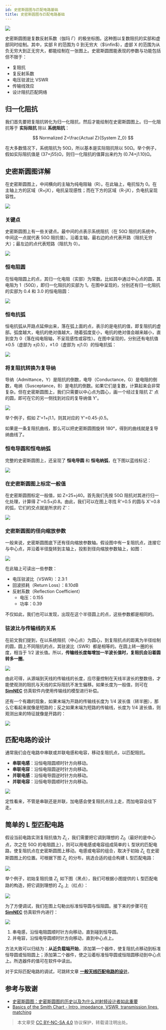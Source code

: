 ```yaml
---
id: 史密斯圆图与匹配电路基础
title: 史密斯圆图与匹配电路基础
---
```


![](https://cos.wiki-power.com/img/20220601144205.jpg)

史密斯圆图是复数反射系数（伽玛 $\Gamma$）的极坐标图。这种图以复数阻抗的实部和虚部同时绘制。其中，实部 R 的范围为 0 到无穷大（$\infin$），虚部 X 的范围为从负无穷大到正无穷大，都能绘制在一张图上。史密斯圆图能表现的参数与功能包括但不限于：

- 复阻抗
- 复反射系数
- 电压驻波比 VSWR
- 传输线效应
- 设计阻抗匹配网络

## 归一化阻抗

我们首先要把复阻抗转化为归一化阻抗，然后才能绘制在史密斯圆图上。归一化阻抗等于 **实际阻抗** 除以 **系统阻抗**：

$$
Normalized Z=\frac{Actual Z}{System Z_0}
$$

在大多数情况下，系统阻抗为 50Ω，所以基本是实际阻抗除以 50Ω。举个例子，假如实际阻抗值是 (37+j55)Ω，则归一化阻抗的值算出来约为 (0.74+j1.10)Ω。

## 史密斯圆图详解

在史密斯圆图上，中间横向的主轴为纯电阻轴（R）。在此轴上，电抗恒为 0。在主轴上方的区域（R+jX），电抗呈现感性；而在下方的区域（R-jX），负电抗呈现容性。

![](https://cos.wiki-power.com/img/20220531174443.png)

### 关键点

史密斯圆图上有一些关键点。最中间的点表示系统阻抗（在 50Ω 阻抗的系统中，中间这一点就代表 50Ω 阻抗值）。沿着主轴，最右边的点代表开路（阻抗无穷大）；最左边的点代表短路（阻抗为 0）。

![](https://cos.wiki-power.com/img/20220531174646.png)

### 恒电阻圆

在恒电阻圆上的点，其归一化电阻（实部）为常数。比如其中通过中心点的圆，其电阻为 1（50Ω），即归一化阻抗的实部为 1。在图中呈现的，分别还有归一化阻抗的实部为 0.4 和 3.0 的恒电阻圆：

![](https://cos.wiki-power.com/img/20220531174740.png)

### 恒电抗弧

恒电抗弧从开路点延伸出来，落在弧上面的点，表示的是电抗的值，即复阻抗的虚部。弧度越大，电抗的绝对值越大，随着弧度变小，电抗的绝对值会越来越小，直到变为 0（落在纯电阻轴，不呈现感性或容性）。在图中呈现的，分别还有电抗值 ±0.5（虚部为 ±j0.5），±1.0（虚部为 ±j1.0）的恒电抗弧：

![](https://cos.wiki-power.com/img/20220613092622.png)

### 将复阻抗转换为复导纳

导纳（Admittance，Y）是阻抗的倒数，电导（Conductance，G）是电阻的倒数，电纳（Susceptance，B）是电抗的倒数。如果它们是复数，计算起来会非常复杂。但在史密斯圆图上，我们只需要以中心点为圆心，画一个经过复阻抗 Z' 点的圆，即可在它的另一侧找到对应的复导纳值 Y'。

![](https://cos.wiki-power.com/img/20220601103327.png)

举个例子，假如 Z'=1+j1.1，则其对应的 Y'=0.45-j0.5。

如果是一条复阻抗曲线，那么可以把史密斯圆图旋转 180°，得到的曲线就是复导纳曲线了。

### 恒电导圆和恒电纳弧

完整的史密斯圆图上，还呈现了 **恒电导圆** 和 **恒电纳弧**，在下图以蓝线标记：

![](https://cos.wiki-power.com/img/20220601144830.png)

### 在史密斯圆图上标定一般值

在史密斯圆图标定一般值，如 Z=25+j40。首先我们先按 50Ω 阻抗对其进行归一化处理，计算得 Z'=0.5+j0.8。由此，我们可以在图上寻找 R'=0.5 的圆与 X'=0.8 的弧，它们的交点就是所求的 Z'：

![](https://cos.wiki-power.com/img/20220601101322.png)

### 史密斯圆图的径向缩放参数

一般来说，史密斯圆图底下还有径向缩放参数轴。假设图中有一复阻抗点，连接它与中心点，并沿着半径旋转到主轴上，投影到径向缩放参数轴上，如图：

![](https://cos.wiki-power.com/img/20220613105800.png)

在此轴上可读出一些参数：

- 电压驻波比（VSWR）：2.3:1
- 回波损耗（Return Loss）：8.10dB
- 反射系数（Reflection Coefficient）
  - 电压：0.155
  - 功率：0.39

不仅如此，我们也可以发现，出现在这个半径圆上的点，这些参数都是相同的。

### 驻波比与传输线的关系

在前文我们提到，在以系统阻抗（中心点）为圆心，到复阻抗点的距离为半径绘制的圆，圆上不同阻抗的点，其驻波比（SWR）都是相等的。在圆上转一圈的长度，相当于 1/2 波长值。所以，**传输线长度每增加一半波长值时，复阻抗会沿着圆转多一圈**。

![](https://cos.wiki-power.com/img/20220601172933.png)

由此可得，从源端到天线的传输线的长度，应尽量控制在天线半波长的整数倍，才能使观测的阻抗与天线的实际阻抗不发生偏移。如果长度为一般值，则可在 [**SimNEC**](http://www.ae6ty.com/smith_charts.html) 仿真软件内使用传输线的模型进行补偿。

还有一个有趣的现象，如果末端为开路的传输线长度为 1/4 波长值（转半圈），那么它看起来就像是短路的；反之如果末端为短路的传输线，长度为 1/4 波长值，则观测出来的特征就像是开路的：

![](https://cos.wiki-power.com/img/20220601172903.png)

## 匹配电路的设计

通常我们会在电路中串联或并联电感和电容，移动复阻抗点，以匹配阻抗。

- **串联电感**：沿恒电阻圆顺时针方向移动。
- **串联电容**：沿恒电阻圆逆时针方向移动。
- **并联电感**：沿恒电导圆逆时针方向移动。
- **并联电容**：沿恒电导圆顺时针方向移动。

![](https://cos.wiki-power.com/img/20220601162955.png)

定性看来，不管是串联还是并联，加电感会使复阻抗点往上走，而加电容会往下走。

## 简单的 L 型匹配电路

假设当前电路实测复阻抗值为 $Z_L$，我们需要把它调到理想的 $Z_0$（最好的是中心点，次之在 50Ω 的电阻圆上），则可以用电感或电容组成简单的 L 型状的匹配电路，使复阻抗点在史密斯圆图上移动。电感或电容的组合，取决于初始 $Z_L$ 在史密斯圆图上的位置。可根据下图 $Z_L$ 的分布，挑选合适的组合构建 L 型匹配电路：

![](https://cos.wiki-power.com/img/20220613100034.png)

举个例子，初始复阻抗值 $Z_L$ 如下图（黑点），我们可根据小图提供的 L 型匹配电路的构造，把它调到理想的 $Z_0$ 上（红点）：

![](https://cos.wiki-power.com/img/20220613102205.png)

为了方便调试，我们在图上勾勒出标准恒导圆与恒阻圆。接下来的步骤可在 [**SimNEC**](http://www.ae6ty.com/smith_charts.html) 仿真软件内进行：

![](https://cos.wiki-power.com/img/20220613103303.png)

1. 串电感，沿恒电阻圆顺时针方向移动，直到碰到恒导圆。
2. 并电容，沿恒电导圆顺时针方向移动，直到中心点上。

方法大致可以归结为：**从近负载端开始**，添加第一个器件，使复阻抗点移动到标准恒导圆或恒阻圆上；添加第二个器件，使之沿着标准恒导圆或恒阻圆移动到中心点上。所选器件的值可在软件中读出。

对于实际匹配电路的调试，可跳转文章 [**一般天线匹配电路的设计**](https://wiki-power.com/%E4%B8%80%E8%88%AC%E5%A4%A9%E7%BA%BF%E5%8C%B9%E9%85%8D%E7%94%B5%E8%B7%AF%E7%9A%84%E8%AE%BE%E8%AE%A1)。

## 参考与致谢

- [史密斯圆图：史密斯圆图的历史以及为什么对射频设计者如此重要](https://www.digikey.cn/zh/blog/the-smith-chart-its-history-and-why-its-so-important)
- [Basics of the Smith Chart - Intro, impedance, VSWR, transmission lines, matching](https://www.youtube.com/watch?v=TsXd6GktlYQ&list=PL4ZSD4omd_AzQ7T0Dt4zTBW8sHLQHjqMQ&index=7)

> 本文章受 [CC BY-NC-SA 4.0](https://creativecommons.org/licenses/by/4.0/deed.zh) 协议保护，转载请注明出处。


